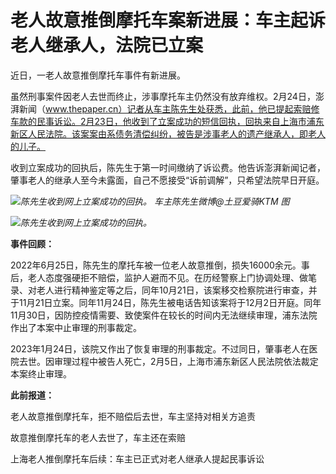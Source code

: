 # 老人故意推倒摩托车案新进展：车主起诉老人继承人，法院已立案

近日，一老人故意推倒摩托车事件有新进展。

虽然刑事案件因老人去世而终止，涉事摩托车主仍然没有放弃维权。2月24日，澎湃新闻（www.thepaper.cn）记者从车主陈先生处获悉，此前，他已提起索赔修车款的民事诉讼。2月23日，他收到了立案成功的短信回执，回执来自上海市浦东新区人民法院。该案案由系债务清偿纠纷，被告是涉事老人的遗产继承人，即老人的儿子。

收到立案成功的回执后，陈先生于第一时间缴纳了诉讼费。他告诉澎湃新闻记者，肇事老人的继承人至今未露面，自己不愿接受“诉前调解”，只希望法院早日开庭。

![](https://inews.gtimg.com/newsapp_bt/0/15686281532/1000)_陈先生收到网上立案成功的回执。
车主陈先生微博@土豆爱骑KTM 图_

![](https://inews.gtimg.com/newsapp_bt/0/15686281536/1000)_陈先生收到网上立案成功的回执。_

**事件回顾：**

2022年6月25日，陈先生的摩托车被一位老人故意推倒，损失16000余元。事后，老人态度强硬拒不赔偿，监护人避而不见。在历经警察上门协调处理、做笔录、对老人进行精神鉴定等之后，同年10月21日，该案移交检察院进行审查，并于11月21日立案。同年11月24日，陈先生被电话告知该案将于12月2日开庭。同年11月30日，因防控疫情需要、致使案件在较长的时间内无法继续审理，浦东法院作出了本案中止审理的刑事裁定。

2023年1月24日，该院又作出了恢复审理的刑事裁定。不过同日，肇事老人在医院去世。因审理过程中被告人死亡，2月5日，上海市浦东新区人民法院依法裁定本案终止审理。

**此前报道：**

老人故意推倒摩托车，拒不赔偿后去世，车主坚持对相关方追责

故意推倒摩托车的老人去世了，车主还在索赔

上海老人推倒摩托车后续：车主已正式对老人继承人提起民事诉讼

